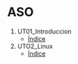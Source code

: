 # ASO
1. UT01_Introduccion
   * [Índice](./UT01_introduccion\index.md)
2. UTO2_Linux
   * [Índice](./UT02_Linux\index.md)